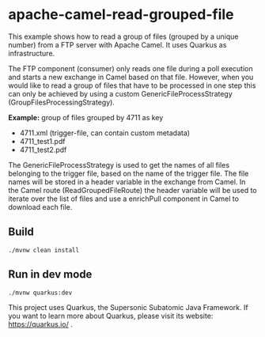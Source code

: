 # apache-camel-read-grouped-file

This example shows how to read a group of files (grouped by a unique number) from a FTP server with Apache Camel. It uses 
Quarkus as infrastructure.

The FTP component (consumer) only reads one file during a poll execution and starts a new exchange in Camel based on that file. 
However, when you would like to read a group of files that have to be processed in one step this can only be achieved by 
using a custom GenericFileProcessStrategy (GroupFilesProcessingStrategy).

**Example:** group of files grouped by 4711 as key

- 4711.xml (trigger-file, can contain custom metadata)
- 4711_test1.pdf
- 4711_test2.pdf

The GenericFileProcessStrategy is used to get the names of all files belonging to the trigger file, based on the name of 
the trigger file. The file names will be stored in a header variable in the exchange from Camel. In the Camel route
(ReadGroupedFileRoute) the header variable will be used to iterate over the list of files and use a enrichPull component
in Camel to download each file.

## Build

```
./mvnw clean install
``` 

## Run in dev mode

```
./mvnw quarkus:dev
```

This project uses Quarkus, the Supersonic Subatomic Java Framework.
If you want to learn more about Quarkus, please visit its website: https://quarkus.io/ .


